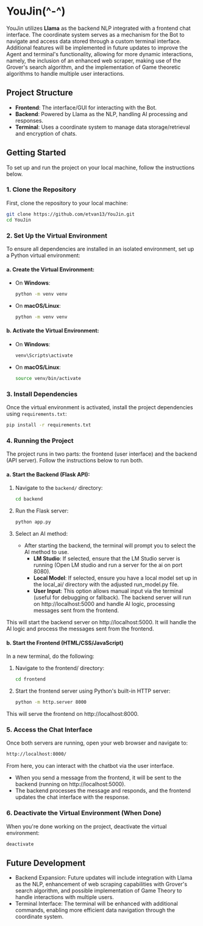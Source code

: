 # YouJin(^-^)

YouJin utilizes **Llama** as the backend NLP integrated with a frontend chat interface. The coordinate system serves as a mechanism for the Bot to navigate and access data stored through a custom terminal interface. Additional features will be implemented in future updates to improve the Agent and terminal's functionality, allowing for more dynamic interactions, namely, the inclusion of an enhanced web scraper, making use of the Grover's search algorithm, and the implementation of Game theoretic algorithms to handle multiple user interactions.

## Project Structure
- **Frontend**: The interface/GUI for interacting with the Bot.
- **Backend**: Powered by Llama as the NLP, handling AI processing and responses.
- **Terminal**: Uses a coordinate system to manage data storage/retrieval and encryption of chats.

## Getting Started

To set up and run the project on your local machine, follow the instructions below.

### 1. Clone the Repository

First, clone the repository to your local machine:

```bash
git clone https://github.com/etvan13/YouJin.git
cd YouJin
```

### 2. Set Up the Virtual Environment

To ensure all dependencies are installed in an isolated environment, set up a Python virtual environment:

#### a. Create the Virtual Environment:

- On **Windows**:

    ```bash
    python -m venv venv
    ```

- On **macOS/Linux**:

    ```bash
    python -m venv venv
    ```

#### b. Activate the Virtual Environment:

- On **Windows**:

    ```bash
    venv\Scripts\activate
    ```

- On **macOS/Linux**:

    ```bash
    source venv/bin/activate
    ```

### 3. Install Dependencies

Once the virtual environment is activated, install the project dependencies using `requirements.txt`:

```bash
pip install -r requirements.txt
```

### 4. Running the Project

The project runs in two parts: the frontend (user interface) and the backend (API server). Follow the instructions below to run both.

#### a. Start the Backend (Flask API):

1. Navigate to the `backend/` directory:
    ```bash
    cd backend
    ```

2. Run the Flask server:
    ```bash
    python app.py
    ```

3. Select an AI method:
    * After starting the backend, the terminal will prompt you to select the AI method to use.
        * **LM Studio**: If selected, ensure that the LM Studio server is running (Open LM studio and run a server for the ai on port 8080).
        * **Local Model**: If selected, ensure you have a local model set up in the local_ai/ directory with the adjusted run_model.py file.
        * **User Input**: This option allows manual input via the terminal (useful for debugging or fallback).
    The backend server will run on http://localhost:5000 and handle AI logic, processing messages sent from the frontend.

This will start the backend server on http://localhost:5000. It will handle the AI logic and process the messages sent from the frontend.


#### b. Start the Frontend (HTML/CSS/JavaScript)

In a new terminal, do the following:

1. Navigate to the frontend/ directory:

    ```bash
    cd frontend
    ```

2. Start the frontend server using Python's built-in HTTP server:

    ```bash
    python -m http.server 8000
    ```

This will serve the frontend on http://localhost:8000.


### 5. Access the Chat Interface

Once both servers are running, open your web browser and navigate to:

```bash
http://localhost:8000/
```

From here, you can interact with the chatbot via the user interface.

* When you send a message from the frontend, it will be sent to the backend (running on http://localhost:5000).
* The backend processes the message and responds, and the frontend updates the chat interface with the response.

### 6. Deactivate the Virtual Environment (When Done)

When you're done working on the project, deactivate the virtual environment:
```bash
deactivate
```

## Future Development

* Backend Expansion: Future updates will include integration with Llama as the NLP, enhancement of web scraping capabilities with Grover's search algorithm, and possible implementation of Game Theory to handle interactions with multiple users.
* Terminal Interface: The terminal will be enhanced with additional commands, enabling more efficient data navigation through the coordinate system.
